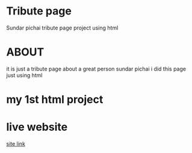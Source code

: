 # Tribute page
Sundar pichai tribute page project using html
# ABOUT
it is just a tribute page about a great person sundar pichai
i did this page just using html
# my 1st html project
# live website 
[site link](https://bittu-143.github.io/Tribute/)
